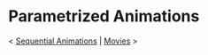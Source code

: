 # Parametrized Animations

< [Sequential Animations](Sequential-Animations.md) | [Movies](Movies.md) >

